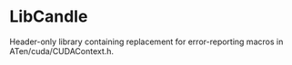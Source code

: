 # LibCandle
Header-only library containing replacement for error-reporting macros in ATen/cuda/CUDAContext.h.



